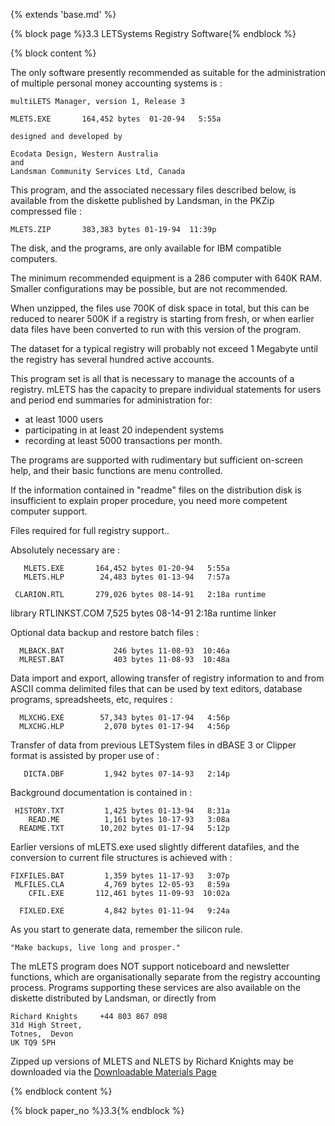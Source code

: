 {% extends 'base.md' %}

{% block page %}3.3  LETSystems Registry Software{% endblock %}

{% block content %}

The only software presently recommended as suitable for the administration 
of multiple personal money accounting systems is : 

    multiLETS Manager, version 1, Release 3

    MLETS.EXE       164,452 bytes  01-20-94   5:55a

    designed and developed by 

    Ecodata Design, Western Australia
    and 
    Landsman Community Services Ltd, Canada

This program, and the associated necessary files described below, is 
available from the diskette published by Landsman, in the PKZip 
compressed file : 

    MLETS.ZIP       383,383 bytes 01-19-94  11:39p

The disk, and the programs, are only available for IBM compatible 
computers.

The minimum recommended equipment is a 286 computer with 640K RAM.  
Smaller configurations may be possible, but are not recommended.  

When unzipped, the files use 700K of disk space in total, but this can be 
reduced to nearer 500K if a registry is starting from fresh, or when earlier 
data files have been converted to run with this version of the program.

The dataset for a typical registry will probably not exceed 1 Megabyte until 
the registry has several hundred active accounts.

This program set is all that is necessary to manage the accounts of a 
registry.   mLETS has the capacity to prepare individual statements for users 
and period end summaries for administration for:

* at least 1000 users 
* participating in at least 20 independent systems
* recording at least 5000 transactions per month.

The programs are supported with rudimentary but sufficient on-screen help, 
and their basic functions are menu controlled.

If the information contained in "readme" files on the distribution disk is 
insufficient to explain proper procedure, you need more competent computer 
support.

Files required for full registry support..

Absolutely necessary are :

       MLETS.EXE       164,452 bytes 01-20-94   5:55a
       MLETS.HLP        24,483 bytes 01-13-94   7:57a

     CLARION.RTL       279,026 bytes 08-14-91   2:18a runtime 
library
    RTLINKST.COM         7,525 bytes 08-14-91   2:18a runtime 
linker

Optional data backup and restore batch files :

      MLBACK.BAT           246 bytes 11-08-93  10:46a
      MLREST.BAT           403 bytes 11-08-93  10:48a

Data import and export, allowing transfer of registry information to and 
from ASCII comma delimited files that can be used by text editors, database 
programs, spreadsheets, etc, requires : 

      MLXCHG.EXE        57,343 bytes 01-17-94   4:56p
      MLXCHG.HLP         2,070 bytes 01-17-94   4:56p

Transfer of data from previous LETSystem files in dBASE 3 or Clipper 
format is assisted by proper use of :

       DICTA.DBF         1,942 bytes 07-14-93   2:14p

Background documentation is contained in :

     HISTORY.TXT         1,425 bytes 01-13-94   8:31a
        READ.ME          1,161 bytes 10-17-93   3:08a
      README.TXT        10,202 bytes 01-17-94   5:12p

Earlier versions of mLETS.exe used slightly different datafiles, and the 
conversion to current file structures is achieved with :

    FIXFILES.BAT         1,359 bytes 11-17-93   3:07p
     MLFILES.CLA         4,769 bytes 12-05-93   8:59a
        CFIL.EXE       112,461 bytes 11-09-93  10:02a

      FIXLED.EXE         4,842 bytes 01-11-94   9:24a                                                                

As you start to generate data, remember the silicon rule.

    "Make backups, live long and prosper."

The mLETS program does NOT support noticeboard and newsletter 
functions, which are organisationally separate from the registry accounting 
process.  Programs supporting these services are also available on the 
diskette distributed by Landsman, or directly from 

    Richard Knights     +44 803 867 098
    31d High Street,
    Totnes,  Devon 
    UK TQ9 5PH

Zipped up versions of MLETS and NLETS by Richard Knights may be downloaded via the
[Downloadable Materials Page](http://archive.lets.net/gmlet/zips/index.html)

{% endblock content %}

{% block paper_no %}3.3{% endblock %}

